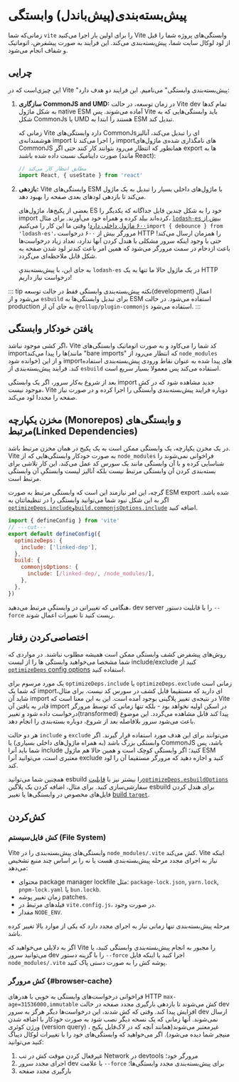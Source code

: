 # پیش‌بسته‌بندی(پیش‌باندل) وابستگی

زمانی‌که شما `vite` را برای اولین بار اجرا می‌کنید Vite وابستگی‌های پروژه شما را قبل از لود لوکال سایت شما، پیش‌بسته‌بندی می‌کند. این فرایند به صورت پیشفرض، اتوماتیک و شفاف انجام می‌شود.

## چرایی

این چیزی‌است که در Vite "پیش‌بسته‌بندی وابستگی" می‌نامیم. این فرایند دو هدف دارد:

1. **سازگاری CommonJS and UMD:**  در زمان توسعه، در حالت Vite dev تمام کدها به شکل ماژول native ESM آماده می‌شوند. پس Vite باید وابستگی‌هایی که به شکل CommonJs یا UMD هستند را ابتدا به ESM تبدیل کند.

   زمانی که Vite دارد وابستگی‌های CommonJsای را  تبدیل می‌کند،  آنالیز هوشمندانه‌ی import را اجرا می‌کند تا importهای نامگذاری شده‌ی ماژول‌های CommonJS همانطور که انتظار می‌رود بتوانند کار کنند حتی اگر export ها به صورت داینامیک نسبت داده شده باشند (مانند React):

   ```js
   // مطابق انتظار کار می‌کند
   import React, { useState } from 'react'
   ```

2. **بازدهی:** Vite وابستگی‌های ESM با ماژول‌های داخلی بسیار را تبدیل به یک ماژول می‌کند تا بازدهی‌ لودهای بعدی صفحه را بهبود دهد.

    بعضی از پکیج‌ها، ماژول‌های ES خود را به شکل چندین فایل جداگانه که یکدیگر را import کرده‌اند بیلد کرده و همراه خود می‌آورند. برای مثال، [`lodash-es` بیش از ۶۰۰ ماژول داخلی دارد](https://unpkg.com/browse/lodash-es/)! وقتی ما این کار را می‌کنیم`import { debounce } from 'lodash-es'‎`، مرورگر بیش از ۶۰۰ درخواست HTTP را همزمان ارسال می‌کند! حتی با وجود اینکه سرور مشکلی با هندل کردن آنها ندارد، تعداد زیاد درخواست‌ها باعث ازدحام در سمت مرورگر می‌شود که همین امر باعث کندتر لود شدن صفحه به شکل قابل‌ ملاحظه‌ای می‌گردد.

    به جای این، با پیش‌بسته‌بندیِ `lodash-es` در یک ماژول حالا ما تنها به یک HTTP درخواست نیاز داریم!

::: tip نکته
 پیش‌بسته‌بندی وابستگی فقط در حالت توسعه(development) اعمال می‌شود و از `esbuild` برای تبدیل وابستگی‌ها به ESM استفاده می‌شود. در حالت production به جای آن از ‎`@rollup/plugin-commonjs` استفاده می‌شود.
:::

## یافتن خودکار وابستگی

اگر کشی موجود نباشد، Vite کد شما را می‌کاود و به صورت اتوماتیک وابستگی‌های importها را پیدا می‌کند(مانند "bare imports" که انتظار می‌رود از `node_modules` خوانده شود) و از این importهای پیدا شده به عنوان نقاط ورودی پیش‌بسته‌بندی استفاده کند. فرایند پیش‌بسته‌بندی از `esbuild` استفاده می‌کند پس معمولا بسیار سریع است.

بعد از شروع به‌کار سرور، اگر یک وابستگی import جدید مشاهده شود که در کش موجود نیست، Vite دوباره فرایند پیش‌بسته‌بندی وابستگی را اجرا کرده و در صورت نیاز صفحه را مجددا لود می‌کند.

## مخزن یکپارچه (Monorepos) و وابستگی‌های مرتبط(Linked Dependencies)

در یک مخزن یکپارچه، یک وابستگی ممکن است به یک پکیج در همان مخزن مرتبط باشد. Vite به صورت خودکار وابستگی‌هایی که از `node_modules` فراخوانی نمی‌شوند را شناسایی کرده و با آن وابستگی مانند یک سورس کد عمل می‌کند. این کار تلاشی برای بسته‌بندی کردن آن وابستگی مرتبط نیست بلکه آنالیز لیست وابستگی‌ِ آن وابستگی مرتبط است.

گرچه، این امر نیازمند این است که وابستگی مرتبط به صورت ESM export شده باشد. اگر به این شکل نبود شما می‌توانید وابستگی را در تنظیماتتان به [`optimizeDeps.include`](/config/dep-optimization-options.md#optimizedeps-include)و[`build.commonjsOptions.include`](/config/build-options.md#build-commonjsoptions) اضافه کنید.

```js twoslash [vite.config.js]
import { defineConfig } from 'vite'
// ---cut---
export default defineConfig({
  optimizeDeps: {
    include: ['linked-dep'],
  },
  build: {
    commonjsOptions: {
      include: [/linked-dep/, /node_modules/],
    },
  },
})
```

هنگامی که تغییراتی در وابستگیِ مرتبط می‌دهید، dev server را با قابلیت دستور ‎`--force` ریست کنید تا تغییرات اعمال شوند.

## اختصاصی‌کردن رفتار

روش‌های پیشفرض کشف وابستگی ممکن است همیشه مطلوب نباشند. در مواردی که شما مشخصا می‌خواهید وابستگی ها را از لیست include/exclude کنید از [`optimizeDeps` config options](/config/dep-optimization-options.md) استفاده کنید.

یک مورد مرسوم برای `optimizeDeps.include` یا `optimizeDeps.exclude` زمانی است که شما یک importای دارید که مستقیما قابل کشف در سورس کد نیست. برای مثال، شاید آن import در نتیجه‌ی تغییر پلاگینی بوجود آمده است. این به این معنا است که Vite قادر به یافتن آن import در اسکن اولیه نخواهد بود - بلکه تنها زمانی که  توسط مرورگر درخواست داده شود و تغییر(transformed) پیدا کند قابل مشاهده می‌گردد. این موضوع باعث می‌شود سرور بلافاصله بعد از شروع، دوباره بسته‌بندی را انجام دهد.

هر دو حالت `include` و `exclude` می‌توانند برای این هدف مورد استفاده قرار گیرند. اگر وابستگی بزرگ باشد (به همراه ماژول‌های داخلی بسیاری) یا CommonJS باشد، پس شما باید آنرا include کنید؛ اگر وابستگی کوچک است و همین حالا هم ماژول ESM معتبری است، می‌توانید آنرا exclude کنید و اجازه دهید که مرورگر مستقیما آن‌ را لود کند.

همچنین شما می‌توانید esbuild را بیشتر نیز با [قابلیت`optimizeDeps.esbuildOptions`](/config/dep-optimization-options.md#optimizedeps-esbuildoptions) سفارشی‌سازی کنید. برای مثال، اضافه کردن یک پلاگین esbuild برای هندل کردن فایل‌های مخصوص در وابستگی‌ها یا تغییر [build `target`](https://esbuild.github.io/api/#target).

## کش‌کردن

### کش فایل‌سیستم (File System)

Vite وابستگی‌های پیش‌بسته‌بندی را در `node_modules/.vite` کش می‌کند. Vite اینکه نیاز به اجرای مجدد مرحله پیش‌بسته‌بندی هست یا نه را بر اساس چند منبع تشخیص می‌دهد:

- محتوای package manager lockfile مثل: `package-lock.json`, `yarn.lock`, `pnpm-lock.yaml` یا `bun.lockb`.
- زمان تغییر پوشه patches.
- فیلدهای مرتبط در `vite.config.js`، در صورت وجود.
- مقدار `NODE_ENV`.

مرحله پیش‌بسته‌بندی تنها زمانی نیاز به اجرای مجدد دارد که یکی از موارد بالا تغییر کرده باشد.

اگر به دلایلی می‌خواهید که Vite را مجبور به انجام پیش‌بسته‌بندی وابستگی‌ کنید، یا می‌توانید سرور dev را با گزینه دستور ‎`--force` اجرا کنید یا اینکه فایل `node_modules/.vite` پوشه کش را به صورت دستی پاک کنید.

### کش مرورگر {#browser-cache}

فراخوانی درخواست‌های وابستگی به خوبی با هدرهای HTTP `max-age=31536000,immutable` کش می‌شوند تا بازدهی بارگیری مجدد صفحه در حالت dev افزایش پیدا کند. وقتی که کش شدند، این درخواست‌ها دیگر هرگز به سرور dev ارسال نمی‌شوند. آنها زمانی که یک نسخه دیگر نصب شود به صورت خودکار با اضافه شدن ورژن کوئری (version query) ، غیرمعتبر می‌شوند(همانند آنچه که در لاک‌فایل پکیج منیجر شما دیده می‌شود). اگر می‌خواهید که وابستگی‌های خود را با تغییرات لوکال دیباگ کنید می‌توانید:

1. غیرفعال کردن موقت کش در تب Network در devtools مرورگر خود؛
2. اجرای مجدد سرور dev با علامت ‎`--force` برای پیش‌بسته‌بندی مجدد وابستگی‌ها؛
3. بارگیری مجدد صفحه
